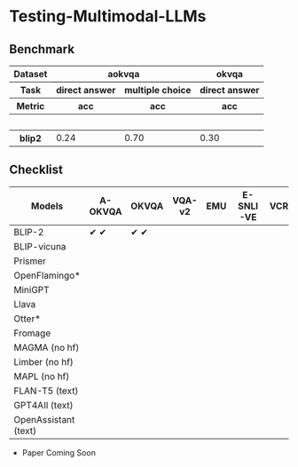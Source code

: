 # Testing-Multimodal-LLMs

## Benchmark


<table id="T_df8f4">
<thead>
<tr>
<th class="index_name level0">Dataset</th>
<th class="col_heading level0 col0" colspan="2" id="T_df8f4_level0_col0" style="border-bottom: 1px solid black;">aokvqa</th>
<th class="col_heading level0 col2" id="T_df8f4_level0_col2" style="border-bottom: 1px solid black;">okvqa</th>
</tr>
<tr>
<th class="index_name level1">Task</th>
<th class="col_heading level1 col0" id="T_df8f4_level1_col0">direct answer</th>
<th class="col_heading level1 col1" id="T_df8f4_level1_col1">multiple choice</th>
<th class="col_heading level1 col2" id="T_df8f4_level1_col2">direct answer</th>
</tr>
<tr>
<th class="index_name level2">Metric</th>
<th class="col_heading level2 col0" id="T_df8f4_level2_col0">acc</th>
<th class="col_heading level2 col1" id="T_df8f4_level2_col1">acc</th>
<th class="col_heading level2 col2" id="T_df8f4_level2_col2">acc</th>
</tr>
<tr>
<th class="index_name level0"></th>
<th class="blank col0"> </th>
<th class="blank col1"> </th>
<th class="blank col2"> </th>
</tr>
</thead>
<tbody>
<tr>
<th class="row_heading level0 row0" id="T_df8f4_level0_row0">blip2</th>
<td class="data row0 col0" id="T_df8f4_row0_col0">0.24</td>
<td class="data row0 col1" id="T_df8f4_row0_col1">0.70</td>
<td class="data row0 col2" id="T_df8f4_row0_col2">0.30</td>
</tr>
</tbody>
</table>
   

## Checklist




| Models              | A-OKVQA | OKVQA | VQA-v2 | EMU | E-SNLI-VE | VCR |
|---------------------|---------|-------|--------|-----|-----------|-----|
| BLIP-2              |&#x2714; &#x2714;|&#x2714; &#x2714;|        |     |           |     |
| BLIP-vicuna         |         |       |        |     |           |     |
| Prismer             |         |       |        |     |           |     |
| OpenFlamingo*       |         |       |        |     |           |     |
| MiniGPT             |         |       |        |     |           |     |
| Llava               |         |       |        |     |           |     |
| Otter*              |         |       |        |     |           |     |
| Fromage             |         |       |        |     |           |     |
| MAGMA (no hf)       |         |       |        |     |           |     |
| Limber (no hf)      |         |       |        |     |           |     |
| MAPL (no hf)        |         |       |        |     |           |     |
| FLAN-T5 (text)      |         |       |        |     |           |     |
| GPT4AIl (text)      |         |       |        |     |           |     |
| OpenAssistant (text)|         |       |        |     |           |     |
* Paper Coming Soon
